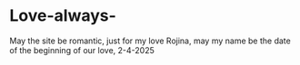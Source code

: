 # Love-always-
May the site be romantic, just for my love Rojina, may my name be the date of the beginning of our love, 2-4-2025
